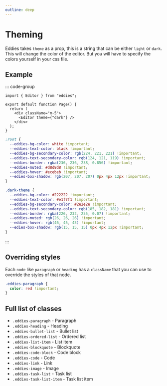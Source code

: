 ```yaml
---
outline: deep
---
```


# Theming

Eddies takes `theme` as a prop, this is a string that can be either `light` or `dark`. This will change the color of the editor.
But you will have to specify the colors yourself in your css file.

## Example

::: code-group

```tsx [page.tsx]
import { Editor } from "eddies";

export default function Page() {
  return (
    <div className="m-5">
      <Editor theme={"dark"} />
    </div>
  );
}
```

```css [styles.css]
:root {
  --eddies-bg-color: white !important;
  --eddies-text-color: black !important;
  --eddies-bg-secondary-color: rgb(224, 221, 221) !important;
  --eddies-text-secondary-color: rgb(124, 121, 119) !important;
  --eddies-border: rgba(236, 236, 238, 0.856) !important;
  --eddies-muted: #d8d8d8 !important;
  --eddies-hover: #ecebeb !important;
  --edies-box-shadow: rgb(207, 207, 207) 0px 4px 12px !important;
}

.dark-theme {
  --eddies-bg-color: #222222 !important;
  --eddies-text-color: #e1f7f1 !important;
  --eddies-bg-secondary-color: #2e2e2e !important;
  --eddies-text-secondary-color: rgb(185, 182, 181) !important;
  --eddies-border: rgba(226, 232, 255, 0.07) !important;
  --eddies-muted: rgb(26, 26, 26) !important;
  --eddies-hover: rgb(46, 45, 45) !important;
  --edies-box-shadow: rgb(15, 15, 15) 0px 4px 12px !important;
}
```

:::

## Overriding styles

Each `node` like `paragraph` or `heading` has a `className` that you can use to override the styles of that node.

```css
.eddies-paragraph {
  color: red !important;
}
```

## Full list of classes

- `.eddies-paragraph` - Paragraph
- `.eddies-heading` - Heading
- `.eddies-bullet-list` - Bullet list
- `.eddies-ordered-list` - Ordered list
- `.eddies-list-item` - List item
- `.eddies-blockquote` - Blockquote
- `.eddies-code-block` - Code block
- `.eddies-code` - Code
- `.eddies-link` - Link
- `.eddies-image` - Image
- `.eddies-task-list` - Task list
- `.eddies-task-list-item` - Task list item
